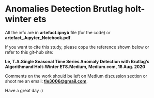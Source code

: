 # Anomalies Detection Brutlag holt-winter ets
All the info are in <b>artefact.ipnyb</b> file (for the code) or <b>artefact_Jupyter_Notebook.pdf</b>.

If you want to cite this study, please copu the reference shown below or refer to this git-hub site:
<br>

<b>Le, T.A.Single Seasonal Time Series Anomaly Detection with Brutlag’s Algorithmand Holt-Winter ETS.Medium, Medium.com, 18 Aug.  2020 </b>
<br>

Comments on the work should be left on Medium discussion section or shoot me an email: <b>tle3006@gmail.com</b>. 

Have a great day :)
